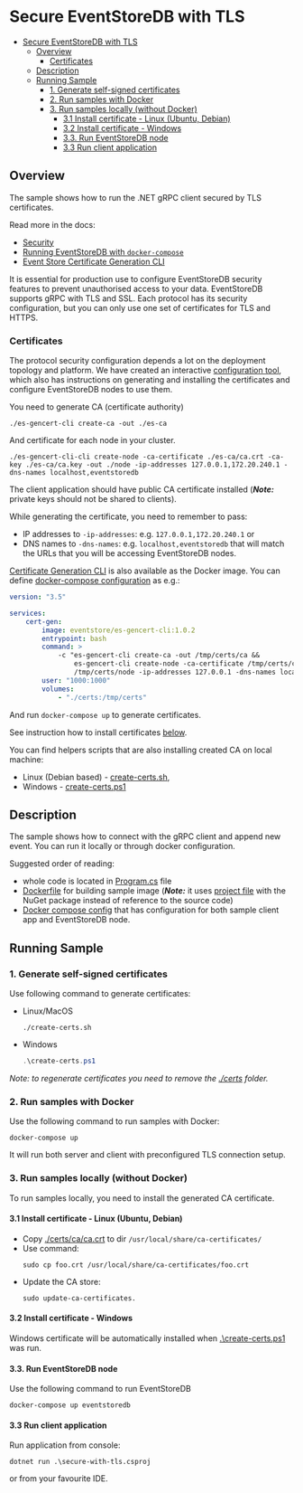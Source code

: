 # Secure EventStoreDB with TLS

- [Secure EventStoreDB with TLS](#secure-eventstoredb-with-tls)
  - [Overview](#overview)
    - [Certificates](#certificates)
  - [Description](#description)
  - [Running Sample](#running-sample)
    - [1. Generate self-signed certificates](#1-generate-self-signed-certificates)
    - [2. Run samples with Docker](#2-run-samples-with-docker)
    - [3. Run samples locally (without Docker)](#3-run-samples-locally-without-docker)
      - [3.1 Install certificate - Linux (Ubuntu, Debian)](#31-install-certificate---linux-ubuntu-debian)
      - [3.2 Install certificate - Windows](#32-install-certificate---windows)
      - [3.3. Run EventStoreDB node](#33-run-eventstoredb-node)
      - [3.3 Run client application](#33-run-client-application)

## Overview

The sample shows how to run the .NET gRPC client secured by TLS certificates.

Read more in the docs:
- [Security](https://developers.eventstore.com/server/v20/server/security/)
- [Running EventStoreDB with `docker-compose`](https://developers.eventstore.com/server/v20/server/installation/docker.html#use-docker-compose)
- [Event Store Certificate Generation CLI](https://github.com/EventStore/es-gencert-cli)

It is essential for production use to configure EventStoreDB security features to prevent unauthorised access to your data.
EventStoreDB supports gRPC with TLS and SSL. Each protocol has its security configuration, but you can only use one set of certificates for TLS and HTTPS.

### Certificates

The protocol security configuration depends a lot on the deployment topology and platform. We have created an interactive [configuration tool](https://github.com/EventStore/es-gencert-cli), which also has instructions on generating and installing the certificates and configure EventStoreDB nodes to use them. 

You need to generate CA (certificate authority)

`./es-gencert-cli create-ca -out ./es-ca`

And certificate for each node in your cluster.

`./es-gencert-cli-cli create-node -ca-certificate ./es-ca/ca.crt -ca-key ./es-ca/ca.key -out ./node -ip-addresses 127.0.0.1,172.20.240.1 -dns-names localhost,eventstoredb`

The client application should have public CA certificate installed (**_Note:_** private keys should not be shared to clients).

While generating the certificate, you need to remember to pass:
- IP addresses to `-ip-addresses`: e.g. `127.0.0.1,172.20.240.1` or 
- DNS names to `-dns-names`: e.g. `localhost,eventstoredb`
that will match the URLs that you will be accessing EventStoreDB nodes.
  
[Certificate Generation CLI](https://github.com/EventStore/es-gencert-cli) is also available as the Docker image. You can define [docker-compose configuration](./docker-compose.generate-certs.yml) as e.g.:

```yaml
version: "3.5"

services:
    cert-gen:
        image: eventstore/es-gencert-cli:1.0.2
        entrypoint: bash
        command: >
            -c "es-gencert-cli create-ca -out /tmp/certs/ca &&
                es-gencert-cli create-node -ca-certificate /tmp/certs/ca/ca.crt -ca-key /tmp/certs/ca/ca.key -out \
                /tmp/certs/node -ip-addresses 127.0.0.1 -dns-names localhost,eventstoredb"
        user: "1000:1000"
        volumes:
            - "./certs:/tmp/certs"
```

And run `docker-compose up` to generate certificates.

See instruction how to install certificates [below](#3-run-run-samples-locally-without-docker).

You can find helpers scripts that are also installing created CA on local machine:
- Linux (Debian based) - [create-certs.sh](./create-certs.sh),
- Windows - [create-certs.ps1](./create-certs.ps1)

## Description

The sample shows how to connect with the gRPC client and append new event. You can run it locally or through docker configuration.

Suggested order of reading:
- whole code is located in [Program.cs](./Program.cs) file
- [Dockerfile](./Dockerfile) for building sample image (**_Note:_** it uses [project file](./secure-with-tls.Docker.csproj) with the NuGet package instead of reference to the source code)
- [Docker compose config](./docker-compose.yml) that has configuration for both sample client app and EventStoreDB node.

## Running Sample

### 1. Generate self-signed certificates
Use following command to generate certificates:
- Linux/MacOS
  ```console
  ./create-certs.sh
  ```
- Windows 
  ```powershell
  .\create-certs.ps1
  ```
_Note: to regenerate certificates you need to remove the [./certs](./certs) folder._

### 2. Run samples with Docker
Use the following command to run samples with Docker:
```consoler
docker-compose up
```
It will run both server and client with preconfigured TLS connection setup.

### 3. Run samples locally (without Docker)
To run samples locally, you need to install the generated CA certificate. 

#### 3.1 Install certificate - Linux (Ubuntu, Debian)
- Copy [./certs/ca/ca.crt](./certs/ca/ca.crt) to dir `/usr/local/share/ca-certificates/`
- Use command: 
  ```console
  sudo cp foo.crt /usr/local/share/ca-certificates/foo.crt
  ```
- Update the CA store: 
  ```console
  sudo update-ca-certificates.
  ```
#### 3.2 Install certificate - Windows
Windows certificate will be automatically installed when [.\create-certs.ps1](.\create-certs.ps1) was run.

#### 3.3. Run EventStoreDB node

Use the following command to run EventStoreDB 

```console
docker-compose up eventstoredb
```

#### 3.3 Run client application
Run application from console:

```console
dotnet run .\secure-with-tls.csproj
```
or from your favourite IDE.
